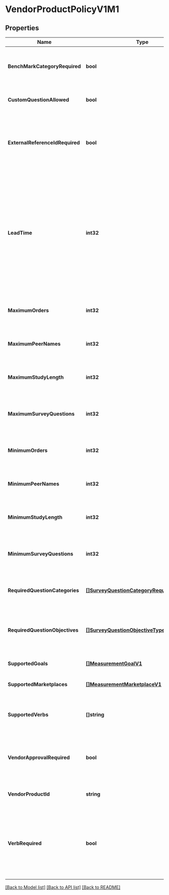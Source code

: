 # VendorProductPolicyV1M1

## Properties
Name | Type | Description | Notes
------------ | ------------- | ------------- | -------------
**BenchMarkCategoryRequired** | **bool** | Whether or not the benchMark category is required for measurement setup. | [optional] [default to null]
**CustomQuestionAllowed** | **bool** | Whether custom survey questions are allowed. | [optional] [default to null]
**ExternalReferenceIdRequired** | **bool** | Whether or not the vendor assigned external reference identifier is required for measurement setup. | [optional] [default to null]
**LeadTime** | **int32** | Days required for measurement configuration. It is recommended that the startDate of the campaign has sufficient padding to accommodate this lead time, but measurement can begin after the campaign start date in some cases. | [optional] [default to null]
**MaximumOrders** | **int32** | The maximum number of order allowed for the product. | [optional] [default to null]
**MaximumPeerNames** | **int32** | The maximum number of peer names required for the product. | [optional] [default to null]
**MaximumStudyLength** | **int32** | The maximum required length/duration of the study in days. | [optional] [default to null]
**MaximumSurveyQuestions** | **int32** | The maximum number of survey questions required for the product. | [optional] [default to null]
**MinimumOrders** | **int32** | The maximum number of orders required for the product. | [optional] [default to null]
**MinimumPeerNames** | **int32** | The minimum number of peer names required for the product. | [optional] [default to null]
**MinimumStudyLength** | **int32** | The minimum required length/duration of the study in days. | [optional] [default to null]
**MinimumSurveyQuestions** | **int32** | The minimum number of survey questions required for the product. | [optional] [default to null]
**RequiredQuestionCategories** | [**[]SurveyQuestionCategoryRequirementV1M1**](SurveyQuestionCategoryRequirementV1M1.md) | The requirements for survey question categories. | [optional] [default to null]
**RequiredQuestionObjectives** | [**[]SurveyQuestionObjectiveTypeV1M1**](SurveyQuestionObjectiveTypeV1M1.md) | The required question objectives that need to be included as part of the survey. | [optional] [default to null]
**SupportedGoals** | [**[]MeasurementGoalV1**](MeasurementGoalV1.md) |  | [optional] [default to null]
**SupportedMarketplaces** | [**[]MeasurementMarketplaceV1**](MeasurementMarketplaceV1.md) |  | [optional] [default to null]
**SupportedVerbs** | **[]string** | List of supported verbs that can be used in survey questions. | [optional] [default to null]
**VendorApprovalRequired** | **bool** | Whether or not the vendor requires an additional sign off process to fully qualify for study. | [optional] [default to null]
**VendorProductId** | **string** | vendor product canonical identifier. | [optional] [default to null]
**VerbRequired** | **bool** | Whether or not a verb is required for measurement setup. It will be used in applicable survey questions to construct the question text. | [optional] [default to null]

[[Back to Model list]](../README.md#documentation-for-models) [[Back to API list]](../README.md#documentation-for-api-endpoints) [[Back to README]](../README.md)

